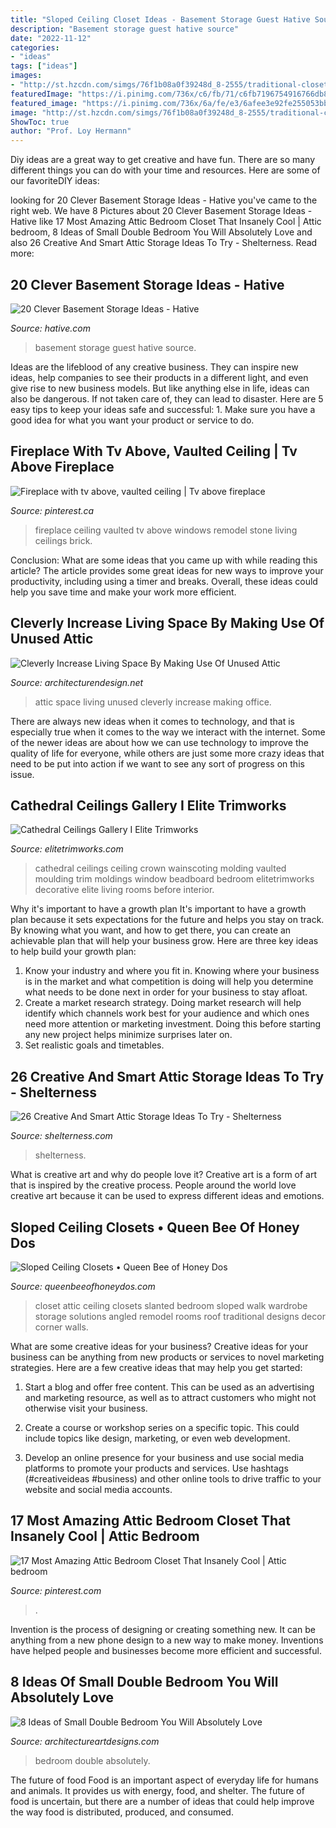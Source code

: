 ```yaml
---
title: "Sloped Ceiling Closet Ideas - Basement Storage Guest Hative Source"
description: "Basement storage guest hative source"
date: "2022-11-12"
categories:
- "ideas"
tags: ["ideas"]
images:
- "http://st.hzcdn.com/simgs/76f1b08a0f39248d_8-2555/traditional-closet.jpg"
featuredImage: "https://i.pinimg.com/736x/c6/fb/71/c6fb7196754916766db88215e6ec4cba--cabin-fireplace-fireplace-remodel.jpg"
featured_image: "https://i.pinimg.com/736x/6a/fe/e3/6afee3e92fe255053bbf4f3fded13739.jpg"
image: "http://st.hzcdn.com/simgs/76f1b08a0f39248d_8-2555/traditional-closet.jpg"
ShowToc: true
author: "Prof. Loy Hermann"
---
```



Diy ideas are a great way to get creative and have fun. There are so many different things you can do with your time and resources. Here are some of our favoriteDIY ideas:

	

		
looking for 20 Clever Basement Storage Ideas - Hative you've came to the right web. We have 8 Pictures about 20 Clever Basement Storage Ideas - Hative like 17 Most Amazing Attic Bedroom Closet That Insanely Cool | Attic bedroom, 8 Ideas of Small Double Bedroom You Will Absolutely Love and also 26 Creative And Smart Attic Storage Ideas To Try - Shelterness. Read more:
		
    
## 20 Clever Basement Storage Ideas - Hative

<img loading=lazy src="https://hative.com/wp-content/uploads/2014/05/basement-storage-ideas/20-basement-guest-room.jpg" onerror="this.onerror=null;this.src='https://tse3.mm.bing.net/th?id=OIP.b7oO10cIyDngqib2eUmWWwHaLG&amp;pid=15.1';" alt="20 Clever Basement Storage Ideas - Hative">

_Source: hative.com_

>basement storage guest hative source. 

	

Ideas are the lifeblood of any creative business. They can inspire new ideas, help companies to see their products in a different light, and even give rise to new business models. But like anything else in life, ideas can also be dangerous. If not taken care of, they can lead to disaster. Here are 5 easy tips to keep your ideas safe and successful: 1. Make sure you have a good idea for what you want your product or service to do.

    
## Fireplace With Tv Above, Vaulted Ceiling | Tv Above Fireplace

<img loading=lazy src="https://i.pinimg.com/736x/c6/fb/71/c6fb7196754916766db88215e6ec4cba--cabin-fireplace-fireplace-remodel.jpg" onerror="this.onerror=null;this.src='https://tse3.mm.bing.net/th?id=OIP.k99TgMg1iFhUjD9U73V0VQAAAA&amp;pid=15.1';" alt="Fireplace with tv above, vaulted ceiling | Tv above fireplace">

_Source: pinterest.ca_

>fireplace ceiling vaulted tv above windows remodel stone living ceilings brick. 

	

Conclusion: What are some ideas that you came up with while reading this article?
The article provides some great ideas for new ways to improve your productivity, including using a timer and breaks. Overall, these ideas could help you save time and make your work more efficient.

    
## Cleverly Increase Living Space By Making Use Of Unused Attic

<img loading=lazy src="https://cdn.architecturendesign.net/wp-content/uploads/2015/12/AD-Attic-Living-Space-Design-08.jpg" onerror="this.onerror=null;this.src='https://tse1.mm.bing.net/th?id=OIP.2jPimenAS7TSQaYYBxXS6AHaLG&amp;pid=15.1';" alt="Cleverly Increase Living Space By Making Use Of Unused Attic">

_Source: architecturendesign.net_

>attic space living unused cleverly increase making office. 

	

There are always new ideas when it comes to technology, and that is especially true when it comes to the way we interact with the internet. Some of the newer ideas are about how we can use technology to improve the quality of life for everyone, while others are just some more crazy ideas that need to be put into action if we want to see any sort of progress on this issue.

    
## Cathedral Ceilings Gallery I Elite Trimworks

<img loading=lazy src="https://www.elitetrimworks.com/skin1/images/gallery/cornices/cathedral_ceilings/cath3.jpg" onerror="this.onerror=null;this.src='https://tse1.mm.bing.net/th?id=OIP.7b9ofA6XYXfQBqGgHaBRawHaJ3&amp;pid=15.1';" alt="Cathedral Ceilings Gallery I Elite Trimworks">

_Source: elitetrimworks.com_

>cathedral ceilings ceiling crown wainscoting molding vaulted moulding trim moldings window beadboard bedroom elitetrimworks decorative elite living rooms before interior. 

	

Why it's important to have a growth plan
It's important to have a growth plan because it sets expectations for the future and helps you stay on track. By knowing what you want, and how to get there, you can create an achievable plan that will help your business grow. Here are three key ideas to help build your growth plan: 
1. Know your industry and where you fit in. Knowing where your business is in the market and what competition is doing will help you determine what needs to be done next in order for your business to stay afloat. 
2. Create a market research strategy. Doing market research will help identify which channels work best for your audience and which ones need more attention or marketing investment. Doing this before starting any new project helps minimize surprises later on. 
3. Set realistic goals and timetables.

    
## 26 Creative And Smart Attic Storage Ideas To Try - Shelterness

<img loading=lazy src="https://i.shelterness.com/2016/06/11-closet-with-mirror-doors-and-clothes-hangers.jpg" onerror="this.onerror=null;this.src='https://tse2.mm.bing.net/th?id=OIP.AaZNqroZo-qs21QBaQNcogHaOP&amp;pid=15.1';" alt="26 Creative And Smart Attic Storage Ideas To Try - Shelterness">

_Source: shelterness.com_

>shelterness. 

	

What is creative art and why do people love it?
Creative art is a form of art that is inspired by the creative process. People around the world love creative art because it can be used to express different ideas and emotions.

    
## Sloped Ceiling Closets • Queen Bee Of Honey Dos

<img loading=lazy src="http://st.hzcdn.com/simgs/76f1b08a0f39248d_8-2555/traditional-closet.jpg" onerror="this.onerror=null;this.src='https://tse1.mm.bing.net/th?id=OIP.D4rcxkxW3JQbta7eBes2_wHaJ3&amp;pid=15.1';" alt="Sloped Ceiling Closets • Queen Bee of Honey Dos">

_Source: queenbeeofhoneydos.com_

>closet attic ceiling closets slanted bedroom sloped walk wardrobe storage solutions angled remodel rooms roof traditional designs decor corner walls. 

	

What are some creative ideas for your business?
Creative ideas for your business can be anything from new products or services to novel marketing strategies. Here are a few creative ideas that may help you get started:
1. Start a blog and offer free content. This can be used as an advertising and marketing resource, as well as to attract customers who might not otherwise visit your business.

2. Create a course or workshop series on a specific topic. This could include topics like design, marketing, or even web development.

3. Develop an online presence for your business and use social media platforms to promote your products and services. Use hashtags (#creativeideas #business) and other online tools to drive traffic to your website and social media accounts.


    
## 17 Most Amazing Attic Bedroom Closet That Insanely Cool | Attic Bedroom

<img loading=lazy src="https://i.pinimg.com/736x/6a/fe/e3/6afee3e92fe255053bbf4f3fded13739.jpg" onerror="this.onerror=null;this.src='https://tse1.mm.bing.net/th?id=OIP.9vrsz-KUciqhLsQopKHWpAHaNK&amp;pid=15.1';" alt="17 Most Amazing Attic Bedroom Closet That Insanely Cool | Attic bedroom">

_Source: pinterest.com_

>. 

	

Invention is the process of designing or creating something new. It can be anything from a new phone design to a new way to make money. Inventions have helped people and businesses become more efficient and successful.

    
## 8 Ideas Of Small Double Bedroom You Will Absolutely Love

<img loading=lazy src="https://www.architectureartdesigns.com/wp-content/uploads/2020/07/6-3-630x983.jpg" onerror="this.onerror=null;this.src='https://tse4.mm.bing.net/th?id=OIP.t3O2MNrRNztTwSpCVBm87QHaLj&amp;pid=15.1';" alt="8 Ideas of Small Double Bedroom You Will Absolutely Love">

_Source: architectureartdesigns.com_

>bedroom double absolutely. 

	

The future of food
Food is an important aspect of everyday life for humans and animals. It provides us with energy, food, and shelter. The future of food is uncertain, but there are a number of ideas that could help improve the way food is distributed, produced, and consumed.

